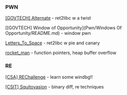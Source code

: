### PWN
[\[GOVTECH\] Alternate](Pwn/Alternate/readme.md) - ret2libc w a twist

[\[GOVTECH\] Window of Opportunity](Pwn/Windows Of Opportunity/README.md) - window pwn

[Letters_To_Space](Pwn/Letters_To_Space/readme.md) - ret2libc w pie and canary

[rocket_man](Pwn/rocket_man/README.md) - function pointers, heap buffer overflow

### RE
[\[CSA\] REChallenge](RE/CSA_rechallenge/readme.md) - learn some windbg!!

[\[CSIT\] Squitovasion](RE/CSIT_Squitovasion/README.md) - binary diff, re techniques
